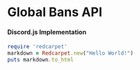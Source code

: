 # Global Bans API

<h4>Discord.js Implementation</h4>

```ruby
require 'redcarpet'
markdown = Redcarpet.new("Hello World!")
puts markdown.to_html
```
